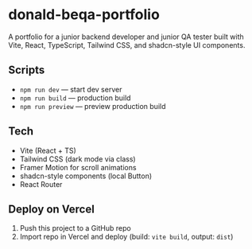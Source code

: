 # donald-beqa-portfolio

A portfolio for a junior backend developer and junior QA tester built with Vite, React, TypeScript, Tailwind CSS, and shadcn-style UI components.

## Scripts
- `npm run dev` — start dev server
- `npm run build` — production build
- `npm run preview` — preview production build

## Tech
- Vite (React + TS)
- Tailwind CSS (dark mode via class)
- Framer Motion for scroll animations
- shadcn-style components (local Button)
- React Router

## Deploy on Vercel
1. Push this project to a GitHub repo
2. Import repo in Vercel and deploy (build: `vite build`, output: `dist`)
